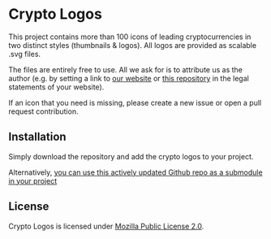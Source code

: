 # Crypto Logos
This project contains more than 100 icons of leading cryptocurrencies in two distinct styles (thumbnails & logos). All logos are provided as scalable .svg files.

The files are entirely free to use. All we ask for is to attribute us as the author (e.g. by setting a link to [our website](https://cryptoradar.co/) or [this repository](https://github.com/cryptoradar-co/crypto-logos) in the legal statements of your website). 

If an icon that you need is missing, please create a new issue or open a pull request contribution.

## Installation
Simply download the repository and add the crypto logos to your project. 

Alternatively, [you can use this actively updated Github repo as a submodule in your project](https://github.blog/2016-02-01-working-with-submodules/)

## License
Crypto Logos is licensed under [Mozilla Public License 2.0](https://github.com/cryptoradar-co/crypto-logos/blob/main/LICENSE).
